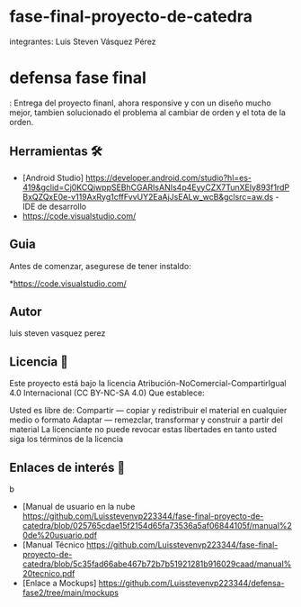 # fase-final-proyecto-de-catedra
integrantes: Luis Steven Vásquez Pérez
# defensa fase  final
: Entrega del proyecto finanl, ahora responsive y con un diseño mucho mejor, tambien solucionado el problema al cambiar de orden y el tota de la orden.



## Herramientas 🛠️

* [Android Studio] https://developer.android.com/studio?hl=es-419&gclid=Cj0KCQjwppSEBhCGARIsANIs4p4EyyCZX7TunXEly893f1rdPBxQZQxE0e-v119AxRyg1cffFvvUY2EaAjJsEALw_wcB&gclsrc=aw.ds - IDE de desarrollo
* https://code.visualstudio.com/

## Guia 

Antes de comenzar, asegurese de tener instaldo:

*https://code.visualstudio.com/

## Autor

luis steven vasquez perez

## Licencia 📄

Este proyecto está bajo la licencia Atribución-NoComercial-CompartirIgual 4.0 Internacional (CC BY-NC-SA 4.0)
Que establece:

Usted es libre de:
Compartir — copiar y redistribuir el material en cualquier medio o formato
Adaptar — remezclar, transformar y construir a partir del material
La licenciante no puede revocar estas libertades en tanto usted siga los términos de la licencia

## Enlaces de interés 👀
b

* [Manual de usuario en la nube  https://github.com/Luisstevenvp223344/fase-final-proyecto-de-catedra/blob/025765cdae15f2154d65fa73536a5af06844105f/manual%20de%20usuario.pdf
* [Manual Técnico https://github.com/Luisstevenvp223344/fase-final-proyecto-de-catedra/blob/5c35fad66abe467b72b7b51921281b916029caad/manual%20tecnico.pdf
* [Enlace a Mockups] https://github.com/Luisstevenvp223344/defensa-fase2/tree/main/mockups


